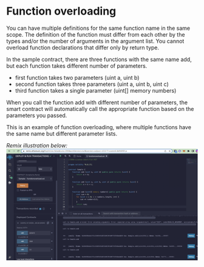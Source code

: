 # Function overloading

You can have multiple definitions for the same function name in the same scope. The definition of the function must differ from each other by the types and/or the number of arguments in the argument list. You cannot overload function declarations that differ only by return type.

In the sample contract, there are three functions with the same name add, but each function takes different number of parameters.

* first function takes two parameters (uint a, uint b)
* second function takes three parameters (uint a, uint b, uint c)
* third function takes a single parameter (uint[] memory numbers)

When you call the function add with different number of parameters, the smart contract will automatically call the appropriate function based on the parameters you passed.

This is an example of function overloading, where multiple functions have the same name but different parameter lists.

*Remix illustration below:*
![image info](image.png)